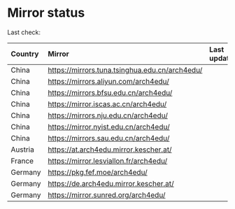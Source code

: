 <script src="./time.js"></script>
# Mirror status
Last check: <script type="text/javascript">localize(1699762812.337039);</script>

|Country|Mirror|Last update|
|:------|:-----|:----------|
|China|https://mirrors.tuna.tsinghua.edu.cn/arch4edu/|<script type="text/javascript">localize(1699727484);</script>|
|China|https://mirrors.aliyun.com/arch4edu/|<script type="text/javascript">localize(1699727484);</script>|
|China|https://mirrors.bfsu.edu.cn/arch4edu/|<script type="text/javascript">localize(1699727484);</script>|
|China|https://mirror.iscas.ac.cn/arch4edu/|<script type="text/javascript">localize(1699727484);</script>|
|China|https://mirrors.nju.edu.cn/arch4edu/|<script type="text/javascript">localize(1699727484);</script>|
|China|https://mirror.nyist.edu.cn/arch4edu/|<script type="text/javascript">localize(1699727484);</script>|
|China|https://mirrors.sau.edu.cn/arch4edu/|<script type="text/javascript">localize(1699727484);</script>|
|Austria|https://at.arch4edu.mirror.kescher.at/|<script type="text/javascript">localize(1699727484);</script>|
|France|https://mirror.lesviallon.fr/arch4edu/|<script type="text/javascript">localize(1699727484);</script>|
|Germany|https://pkg.fef.moe/arch4edu/|<script type="text/javascript">localize(1699727484);</script>|
|Germany|https://de.arch4edu.mirror.kescher.at/|<script type="text/javascript">localize(1699727484);</script>|
|Germany|https://mirror.sunred.org/arch4edu/|<script type="text/javascript">localize(1699727484);</script>|

<script src="./tablefilter/tablefilter.js"></script>
<script src="./table.js"></script>
